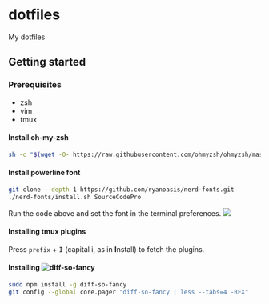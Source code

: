 # dotfiles
My dotfiles

## Getting started
### Prerequisites
* zsh
* vim
* tmux

#### Install oh-my-zsh
```bash
sh -c "$(wget -O- https://raw.githubusercontent.com/ohmyzsh/ohmyzsh/master/tools/install.sh)"
```

#### Install powerline font
```bash
git clone --depth 1 https://github.com/ryanoasis/nerd-fonts.git
./nerd-fonts/install.sh SourceCodePro
```
Run the code above and set the font in the terminal preferences.
![](https://i.imgur.com/yoZzfpo.png?raw=true)

#### Installing tmux plugins
Press `prefix` + <kbd>I</kbd> (capital i, as in **I**nstall) to fetch the plugins.

#### Installing ![diff-so-fancy](https://github.com/so-fancy/diff-so-fancy)
```bash
sudo npm install -g diff-so-fancy
git config --global core.pager "diff-so-fancy | less --tabs=4 -RFX"
```
